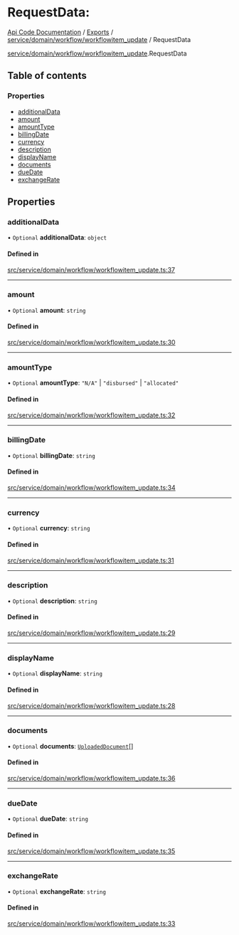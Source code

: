 # RequestData: 
 
[Api Code Documentation](../README.md) / [Exports](../modules.md) / [service/domain/workflow/workflowitem\_update](../modules/service_domain_workflow_workflowitem_update.md) / RequestData

[service/domain/workflow/workflowitem_update](../modules/service_domain_workflow_workflowitem_update.md).RequestData

## Table of contents

### Properties

- [additionalData](service_domain_workflow_workflowitem_update.RequestData.md#additionaldata)
- [amount](service_domain_workflow_workflowitem_update.RequestData.md#amount)
- [amountType](service_domain_workflow_workflowitem_update.RequestData.md#amounttype)
- [billingDate](service_domain_workflow_workflowitem_update.RequestData.md#billingdate)
- [currency](service_domain_workflow_workflowitem_update.RequestData.md#currency)
- [description](service_domain_workflow_workflowitem_update.RequestData.md#description)
- [displayName](service_domain_workflow_workflowitem_update.RequestData.md#displayname)
- [documents](service_domain_workflow_workflowitem_update.RequestData.md#documents)
- [dueDate](service_domain_workflow_workflowitem_update.RequestData.md#duedate)
- [exchangeRate](service_domain_workflow_workflowitem_update.RequestData.md#exchangerate)

## Properties

### additionalData

• `Optional` **additionalData**: `object`

#### Defined in

[src/service/domain/workflow/workflowitem_update.ts:37](https://github.com/openkfw/TruBudget/blob/4d7fd4be/api/src/service/domain/workflow/workflowitem_update.ts#L37)

___

### amount

• `Optional` **amount**: `string`

#### Defined in

[src/service/domain/workflow/workflowitem_update.ts:30](https://github.com/openkfw/TruBudget/blob/4d7fd4be/api/src/service/domain/workflow/workflowitem_update.ts#L30)

___

### amountType

• `Optional` **amountType**: ``"N/A"`` \| ``"disbursed"`` \| ``"allocated"``

#### Defined in

[src/service/domain/workflow/workflowitem_update.ts:32](https://github.com/openkfw/TruBudget/blob/4d7fd4be/api/src/service/domain/workflow/workflowitem_update.ts#L32)

___

### billingDate

• `Optional` **billingDate**: `string`

#### Defined in

[src/service/domain/workflow/workflowitem_update.ts:34](https://github.com/openkfw/TruBudget/blob/4d7fd4be/api/src/service/domain/workflow/workflowitem_update.ts#L34)

___

### currency

• `Optional` **currency**: `string`

#### Defined in

[src/service/domain/workflow/workflowitem_update.ts:31](https://github.com/openkfw/TruBudget/blob/4d7fd4be/api/src/service/domain/workflow/workflowitem_update.ts#L31)

___

### description

• `Optional` **description**: `string`

#### Defined in

[src/service/domain/workflow/workflowitem_update.ts:29](https://github.com/openkfw/TruBudget/blob/4d7fd4be/api/src/service/domain/workflow/workflowitem_update.ts#L29)

___

### displayName

• `Optional` **displayName**: `string`

#### Defined in

[src/service/domain/workflow/workflowitem_update.ts:28](https://github.com/openkfw/TruBudget/blob/4d7fd4be/api/src/service/domain/workflow/workflowitem_update.ts#L28)

___

### documents

• `Optional` **documents**: [`UploadedDocument`](service_domain_document_document.UploadedDocument.md)[]

#### Defined in

[src/service/domain/workflow/workflowitem_update.ts:36](https://github.com/openkfw/TruBudget/blob/4d7fd4be/api/src/service/domain/workflow/workflowitem_update.ts#L36)

___

### dueDate

• `Optional` **dueDate**: `string`

#### Defined in

[src/service/domain/workflow/workflowitem_update.ts:35](https://github.com/openkfw/TruBudget/blob/4d7fd4be/api/src/service/domain/workflow/workflowitem_update.ts#L35)

___

### exchangeRate

• `Optional` **exchangeRate**: `string`

#### Defined in

[src/service/domain/workflow/workflowitem_update.ts:33](https://github.com/openkfw/TruBudget/blob/4d7fd4be/api/src/service/domain/workflow/workflowitem_update.ts#L33)
